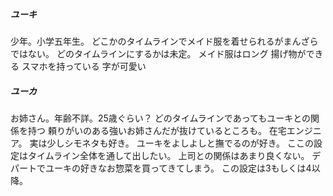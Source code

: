 ##### ユーキ
少年。小学五年生。
どこかのタイムラインでメイド服を着せられるがまんざらではない。
    どのタイムラインにするかは未定。
メイド服はロング
揚げ物ができる
スマホを持っている
字が可愛い

##### ユーカ
お姉さん。年齢不詳。25歳ぐらい？
どのタイムラインであってもユーキとの関係を持つ
頼りがいのある強いお姉さんだが抜けているところも。
在宅エンジニア。
実は少しシモネタも好き。
ユーキをよしよしと撫でるのが好き。
    ここの設定はタイムライン全体を通して出したい。
上司との関係はあまり良くない。
デパートでユーキの好きなお惣菜を買ってきてしまう。
    この設定は3もしくは4以降。
